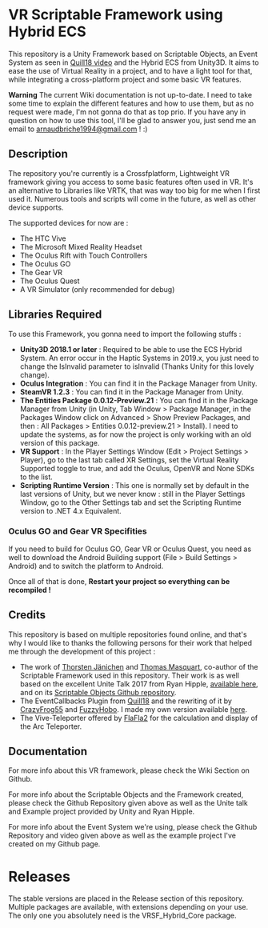# VR Scriptable Framework using Hybrid ECS
This repository is a Unity Framework based on Scriptable Objects, an Event System as seen in [Quill18 video](https://www.youtube.com/watch?v=04wXkgfd9V8) and the Hybrid ECS from Unity3D. It aims to ease the use of Virtual Reality in a project, and to have a light tool for that, while integrating a cross-platform project and some basic VR features. 

**Warning** The current Wiki documentation is not up-to-date. I need to take some time to explain the different features and how to use them, but as no request were made, I'm not gonna do that as top prio.
If you have any in question on how to use this tool, I'll be glad to answer you, just send me an email to arnaudbriche1994@gmail.com ! :)


## Description
The repository you're currently is a Crossfplatform, Lightweight VR framework giving you access to some basic features often used in VR. It's an alternative to Libraries like VRTK, that was way too big for me when I first used it. Numerous tools and scripts will come in the future, as well as other device supports.


The supported devices for now are :
- The HTC Vive
- The Microsoft Mixed Reality Headset
- The Oculus Rift with Touch Controllers
- The Oculus GO
- The Gear VR
- The Oculus Quest
- A VR Simulator (only recommended for debug)


## Libraries Required
To use this Framework, you gonna need to import the following stuffs :
- **Unity3D 2018.1 or later** : Required to be able to use the ECS Hybrid System. An error occur in the Haptic Systems in 2019.x, you just need to change the IsInvalid parameter to isInvalid (Thanks Unity for this lovely change).
- **Oculus Integration** : You can find it in the Package Manager from Unity.
- **SteamVR 1.2.3** : You can find it in the Package Manager from Unity.
- **The Entities Package 0.0.12-Preview.21** : You can find it in the Package Manager from Unity (in Unity, Tab Window > Package Manager, in the Packages Window click on Advanced > Show Preview Packages, and then : All Packages > Entities 0.0.12-preview.21 > Install). I need to update the systems, as for now the project is only working with an old version of this package.
- **VR Support** : In the Player Settings Window (Edit > Project Settings > Player), go to the last tab called XR Settings, set the Virtual Reality Supported toggle to true, and add the Oculus, OpenVR and None SDKs to the list.
- **Scripting Runtime Version** : This one is normally set by default in the last versions of Unity, but we never know :  still in the Player Settings Window, go to the Other Settings tab and set the Scripting Runtime version to .NET 4.x Equivalent.

### Oculus GO and Gear VR Specifities
If you need to build for Oculus GO, Gear VR or Oculus Quest, you need as well to download the Android Building support (File > Build Settings > Android) and to switch the platform to Android.


Once all of that is done, **Restart your project so everything can be recompiled !**


## Credits
This repository is based on multiple repositories found online, and that's why I would like to thanks the following persons for their work that helped me through the development of this project :
- The work of [Thorsten Jänichen](https://github.com/TJaenichen) and [Thomas Masquart](https://github.com/ThmsMsqrt), co-author of the Scriptable Framework used in this repository. Their work is as well based on the excellent Unite Talk 2017 from Ryan Hipple, [available here](https://youtu.be/raQ3iHhE_Kk), and on its [Scriptable Objects Github repository](https://github.com/roboryantron/Unite2017).
- The EventCallbacks Plugin from [Quill18](https://www.youtube.com/watch?v=04wXkgfd9V8) and the rewriting of it by [CrazyFrog55](https://github.com/crazyfox55) and [FuzzyHobo](https://github.com/FuzzyHobo). I made my own version available [here](https://github.com/Jamy4000/UnityCallbackAndEventTutorial).
- The Vive-Teleporter offered by [FlaFla2](https://github.com/Flafla2/Vive-Teleporter) for the calculation and display of the Arc Teleporter.


## Documentation
For more info about this VR framework, please check the Wiki Section on Github.

For more info about the Scriptable Objects and the Framework created, please check the Github Repository given above as well as the Unite talk and Example project provided by Unity and Ryan Hipple.

For more info about the Event System we're using, please check the Github Repository and video given above as well as the example project I've created on my Github page.


# Releases
The stable versions are placed in the Release section of this repository. Multiple packages are available, with extensions depending on your use. The only one you absolutely need is the VRSF_Hybrid_Core package.
